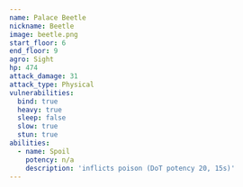 ```yaml
---
name: Palace Beetle
nickname: Beetle
image: beetle.png
start_floor: 6
end_floor: 9
agro: Sight
hp: 474
attack_damage: 31
attack_type: Physical
vulnerabilities:
  bind: true
  heavy: true
  sleep: false
  slow: true
  stun: true
abilities:
  - name: Spoil
    potency: n/a
    description: 'inflicts poison (DoT potency 20, 15s)'
---
```

